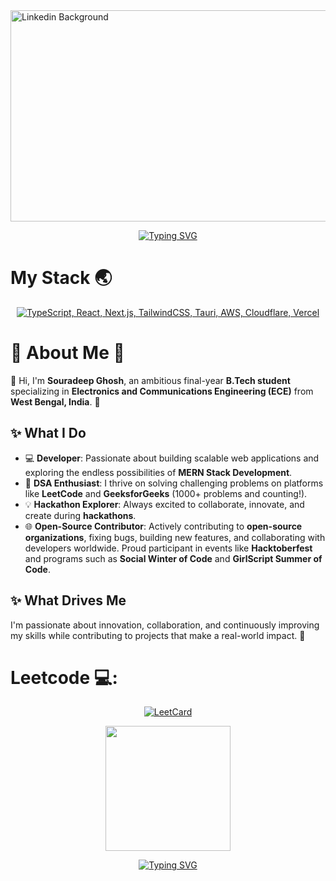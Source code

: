 
<!--

<p align="center">
  <img src="https://user-images.githubusercontent.com/74038190/225813708-98b745f2-7d22-48cf-9150-083f1b00d6c9.gif" width="700">
</p>

-->
<img width="1782" height="338" alt="Linkedin Background" src="https://github.com/user-attachments/assets/d91e50fe-fc13-434d-9dfd-81dbf718c78b" />



<p align="center">
  <a href="https://git.io/typing-svg">
    <img src="https://readme-typing-svg.demolab.com?font=Fira+Code&weight=700&size=29&pause=1001&color=FF461B&random=false&width=435&lines=Hey+Souradeep+Here+%F0%9F%99%8B%E2%80%8D%E2%99%82%EF%B8%8F;Welcome+to+my+Profile+%F0%9F%99%8F;Show+Some+%E2%9D%A4%EF%B8%8F+and+%E2%AD%90" alt="Typing SVG" />
  </a>
</p>

#  My Stack 🌏
<p align="center">
  <a href="#">
    <img src="https://skillicons.dev/icons?i=js,ts,react,nextjs,nodejs,expressjs,postgres,mongodb,tailwindcss,redux,docker,aws,cloudflare,vercel" alt="TypeScript, React, Next.js, TailwindCSS, Tauri, AWS, Cloudflare, Vercel">
  </a>
</p>

# 🌟 About Me 🌟  

👋 Hi, I'm **Souradeep Ghosh**, an ambitious final-year **B.Tech student** specializing in **Electronics and Communications Engineering (ECE)** from **West Bengal, India**. 🚀  

## ✨ What I Do  

- 💻 **Developer**: Passionate about building scalable web applications and exploring the endless possibilities of **MERN Stack Development**.  
- 🧠 **DSA Enthusiast**: I thrive on solving challenging problems on platforms like **LeetCode** and **GeeksforGeeks** (1000+ problems and counting!).  
- 💡 **Hackathon Explorer**: Always excited to collaborate, innovate, and create during **hackathons**.  
- 🌐 **Open-Source Contributor**: Actively contributing to **open-source organizations**, fixing bugs, building new features, and collaborating with developers worldwide. Proud participant in events like **Hacktoberfest** and programs such as **Social Winter of Code** and **GirlScript Summer of Code**.  

## ✨ What Drives Me  

I'm passionate about innovation, collaboration, and continuously improving my skills while contributing to projects that make a real-world impact. 🚀  





<!--# 🌐 Socials and Coding Profiles: -->
<!-- # 🌐 Coding Profiles : -->

<!-- <p align="left">
<!-- <a href="https://twitter.com/Souradeep_2003_" target="blank"><img align="center" src="https://img.freepik.com/premium-vector/new-twitter-logo-x-2023-twitter-x-logo-vector-download_691560-10809.jpg" alt="https://twitter.com/souradeep_2003_" height="30" width="25" /></a> -->
<!-- <a href="https://www.linkedin.com/in/souradeep-ghosh-41b8b5228/" target="blank"><img align="center" src="https://raw.githubusercontent.com/rahuldkjain/github-profile-readme-generator/master/src/images/icons/Social/linked-in-alt.svg" alt="[https://www.linkedin.com/in/souradeep-ghosh-41b8b5228/](https://www.linkedin.com/in/souradeep-ghosh-41b8b5228/)" height="30" width="40" /></a> -->
<!-- <a href="https://www.hackerrank.com/nitsouradeep2022?hr_r=1" target="blank"><img align="center" src="https://upload.wikimedia.org/wikipedia/commons/thumb/4/40/HackerRank_Icon-1000px.png/800px-HackerRank_Icon-1000px.png" alt="[https://www.linkedin.com/in/souradeep-ghosh-41b8b5228/](https://www.linkedin.com/in/souradeep-ghosh-41b8b5228/)" height="40" width="40" /></a>
<a href="https://leetcode.com/souradeep_ghosh/" target="blank"><img align="center" src="https://www.leetcode.kz/static/leetcode-logo.png" alt="[https://www.linkedin.com/in/souradeep-ghosh-41b8b5228/](https://www.linkedin.com/in/souradeep-ghosh-41b8b5228/)"  width="30" /></a> 
 <a href="https://auth.geeksforgeeks.org/user/souradeep_4n4/practice" target="blank"><img align="center" src="https://media.geeksforgeeks.org/wp-content/cdn-uploads/gfg_200x200-min.png" alt="[https://www.linkedin.com/in/souradeep-ghosh-41b8b5228/](https://www.linkedin.com/in/souradeep-ghosh-41b8b5228/)"  width="30" /></a> -->





#  Leetcode 💻:
<div align="center">
  <a href="https://leetcode.com/souradeep_ghosh/">
    <img src="https://leetcard.jacoblin.cool/souradeep_ghosh?theme=dark&font=IBM%20Plex%20Mono&ext=heatmap" alt="LeetCard" />
  </a>
</div>


<p align="center">
  <img src="https://user-images.githubusercontent.com/74038190/212898774-0a96dc1d-c908-4ce8-9dd7-a71aab6e1c2b.gif" width="200">
</p>






<p align="center">
  <a href="https://git.io/typing-svg">
    <img src="https://readme-typing-svg.demolab.com?font=Fira+Code&weight=600&size=32&pause=1000&color=EE0BB4&width=435&lines=Thank+You+Visit+Again+" alt="Typing SVG" alt="Typing SVG"" />
  </a>
</p>

